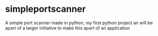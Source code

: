 # simpleportscanner
A simple port scanner made in python, my first python project an will be apart of a larger initiative to make this apart of an application
